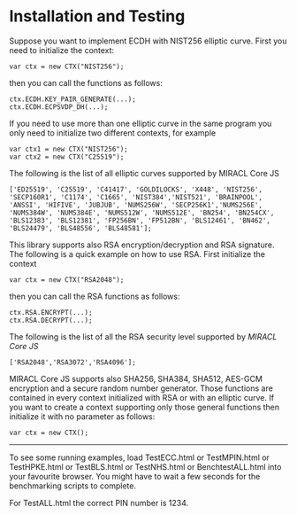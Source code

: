 
# Installation and Testing

Suppose you want to implement ECDH with NIST256 elliptic curve. First you need to initialize the context:

    var ctx = new CTX("NIST256");

then you can call the functions as follows:

    ctx.ECDH.KEY_PAIR_GENERATE(...);
    ctx.ECDH.ECPSVDP_DH(...);

If you need to use more than one elliptic curve in the same program you only need to initialize two different contexts, for example

    var ctx1 = new CTX("NIST256");
    var ctx2 = new CTX("C25519");

The following is the list of all elliptic curves supported by MIRACL Core JS

    ['ED25519', 'C25519', 'C41417', 'GOLDILOCKS', 'X448', 'NIST256', 'SECP160R1', 'C1174', 'C1665', 'NIST384','NIST521', 'BRAINPOOL', 'ANSSI', 'HIFIVE', 'JUBJUB', 'NUMS256W', 'SECP256K1','NUMS256E', 'NUMS384W', 'NUMS384E', 'NUMS512W', 'NUMS512E', 'BN254', 'BN254CX', 'BLS12383', 'BLS12381', 'FP256BN', 'FP512BN', 'BLS12461', 'BN462', 'BLS24479', 'BLS48556', 'BLS48581'];


This library supports also RSA encryption/decryption and RSA signature. The following is a quick example on how to use RSA. First initialize the context

    var ctx = new CTX("RSA2048");

then you can call the RSA functions as follows:

    ctx.RSA.ENCRYPT(...);
    ctx.RSA.DECRYPT(...);

The following is the list of all the RSA security level supported by *MIRACL Core JS*

    ['RSA2048','RSA3072','RSA4096'];


MIRACL Core JS supports also SHA256, SHA384, SHA512, AES-GCM encryption and a secure random number generator. Those functions are contained in every context initialized with RSA or with an elliptic curve. 
If you want to create a context supporting only those general functions then initialize it with no parameter as follows:


    var ctx = new CTX();


--------------------------------------


To see some running examples, load TestECC.html or TestMPIN.html or TestHPKE.html or TestBLS.html or TestNHS.html or BenchtestALL.html into your favourite browser.
You might have to wait a few seconds for the benchmarking scripts to complete.

For TestALL.html the correct PIN number is 1234.

